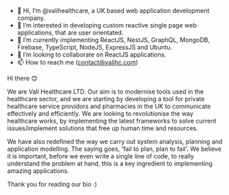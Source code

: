 - 👋 Hi, I’m @valihealthcare, a UK based web application development company.
- 👀 I’m interested in developing custom reactive single page web applications, that are user orientated.
- 🌱 I’m currently implementing ReactJS, NestJS, GraphQL, MongoDB, Firebase, TypeScript, NodeJS, ExpressJS and Ubuntu.
- 💞️ I’m looking to collaborate on ReactJS applications.
- 📫 How to reach me (contact@valihc.com)

Hi there 😊

We are Vali Healthcare LTD. Our aim is to modernise tools used in the healthcare sector, and we are starting by developing a tool for private healthcare service providors and pharmacies in the UK to communicate effectively and efficiently. We are looking to revolutionise the way healthcare works, by implementing the latest frameworks to solve current issues/implement solutions that free up human time and resources.

We have also redefined the way we carry out system analysis, planning and application modelling. The saying goes, 'fail to plan, plan to fail'. We believe it is important, before we even write a single line of code, to really understand the problem at hand, this is a key ingredient to implementing amazing applications.

Thank you for reading our bio :)

<!---
valihealthcare/valihealthcare is a ✨ special ✨ repository because its `README.md` (this file) appears on your GitHub profile.
You can click the Preview link to take a look at your changes.
--->

